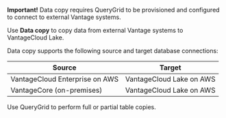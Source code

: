 **Important!** Data copy requires QueryGrid to be provisioned and configured to connect to external Vantage systems.

Use **Data copy** to copy data from external Vantage systems to VantageCloud Lake.

Data copy supports the following source and target database connections:

|Source|Target|
|-------|-------|
|VantageCloud Enterprise on AWS|VantageCloud Lake on AWS|
|VantageCore (on-premises)|VantageCloud Lake on AWS|

Use QueryGrid to perform full or partial table copies.

